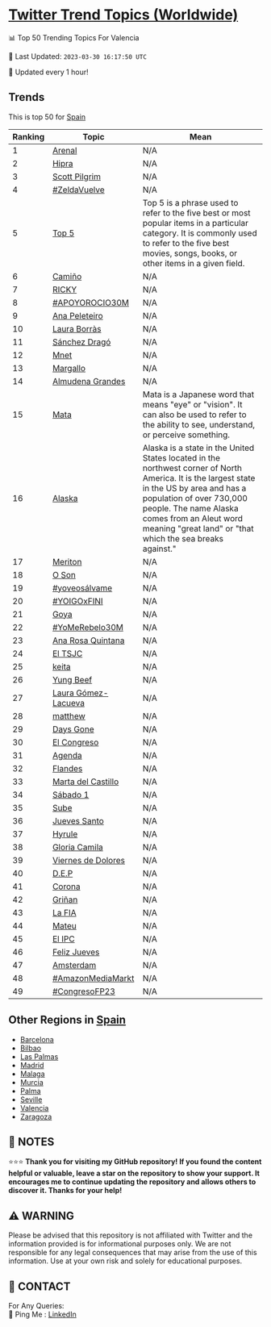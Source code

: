 [Twitter Trend Topics (Worldwide)](https://github.com/ErcinDedeoglu/Twitter-Trend-Topics)
==========


📊 Top 50 Trending Topics For Valencia

📆 Last Updated: `2023-03-30 16:17:50 UTC`

🔧 Updated every 1 hour!


## Trends

This is top 50 for [Spain](</Spain>)

| Ranking | Topic | Mean |
| ------- | ------------ | ------------ |
| 1 | [Arenal](http://twitter.com/search?q=Arenal) | N/A |
| 2 | [Hipra](http://twitter.com/search?q=Hipra) | N/A |
| 3 | [Scott Pilgrim](http://twitter.com/search?q=Scott+Pilgrim) | N/A |
| 4 | [#ZeldaVuelve](http://twitter.com/search?q=%23ZeldaVuelve) | N/A |
| 5 | [Top 5](http://twitter.com/search?q=Top+5) | Top 5 is a phrase used to refer to the five best or most popular items in a particular category. It is commonly used to refer to the five best movies, songs, books, or other items in a given field. |
| 6 | [Camiño](http://twitter.com/search?q=Cami%c3%b1o) | N/A |
| 7 | [RICKY](http://twitter.com/search?q=RICKY) | N/A |
| 8 | [#APOYOROCIO30M](http://twitter.com/search?q=%23APOYOROCIO30M) | N/A |
| 9 | [Ana Peleteiro](http://twitter.com/search?q=Ana+Peleteiro) | N/A |
| 10 | [Laura Borràs](http://twitter.com/search?q=Laura+Borr%c3%a0s) | N/A |
| 11 | [Sánchez Dragó](http://twitter.com/search?q=S%c3%a1nchez+Drag%c3%b3) | N/A |
| 12 | [Mnet](http://twitter.com/search?q=Mnet) | N/A |
| 13 | [Margallo](http://twitter.com/search?q=Margallo) | N/A |
| 14 | [Almudena Grandes](http://twitter.com/search?q=Almudena+Grandes) | N/A |
| 15 | [Mata](http://twitter.com/search?q=Mata) | Mata is a Japanese word that means "eye" or "vision". It can also be used to refer to the ability to see, understand, or perceive something. |
| 16 | [Alaska](http://twitter.com/search?q=Alaska) | Alaska is a state in the United States located in the northwest corner of North America. It is the largest state in the US by area and has a population of over 730,000 people. The name Alaska comes from an Aleut word meaning "great land" or "that which the sea breaks against." |
| 17 | [Meriton](http://twitter.com/search?q=Meriton) | N/A |
| 18 | [O Son](http://twitter.com/search?q=O+Son) | N/A |
| 19 | [#yoveosálvame](http://twitter.com/search?q=%23yoveos%c3%a1lvame) | N/A |
| 20 | [#YOIGOxFINI](http://twitter.com/search?q=%23YOIGOxFINI) | N/A |
| 21 | [Goya](http://twitter.com/search?q=Goya) | N/A |
| 22 | [#YoMeRebelo30M](http://twitter.com/search?q=%23YoMeRebelo30M) | N/A |
| 23 | [Ana Rosa Quintana](http://twitter.com/search?q=Ana+Rosa+Quintana) | N/A |
| 24 | [El TSJC](http://twitter.com/search?q=El+TSJC) | N/A |
| 25 | [keita](http://twitter.com/search?q=keita) | N/A |
| 26 | [Yung Beef](http://twitter.com/search?q=Yung+Beef) | N/A |
| 27 | [Laura Gómez-Lacueva](http://twitter.com/search?q=Laura+G%c3%b3mez-Lacueva) | N/A |
| 28 | [matthew](http://twitter.com/search?q=matthew) | N/A |
| 29 | [Days Gone](http://twitter.com/search?q=Days+Gone) | N/A |
| 30 | [El Congreso](http://twitter.com/search?q=El+Congreso) | N/A |
| 31 | [Agenda](http://twitter.com/search?q=Agenda) | N/A |
| 32 | [Flandes](http://twitter.com/search?q=Flandes) | N/A |
| 33 | [Marta del Castillo](http://twitter.com/search?q=Marta+del+Castillo) | N/A |
| 34 | [Sábado 1](http://twitter.com/search?q=S%c3%a1bado+1) | N/A |
| 35 | [Sube](http://twitter.com/search?q=Sube) | N/A |
| 36 | [Jueves Santo](http://twitter.com/search?q=Jueves+Santo) | N/A |
| 37 | [Hyrule](http://twitter.com/search?q=Hyrule) | N/A |
| 38 | [Gloria Camila](http://twitter.com/search?q=Gloria+Camila) | N/A |
| 39 | [Viernes de Dolores](http://twitter.com/search?q=Viernes+de+Dolores) | N/A |
| 40 | [D.E.P](http://twitter.com/search?q=D.E.P) | N/A |
| 41 | [Corona](http://twitter.com/search?q=Corona) | N/A |
| 42 | [Griñan](http://twitter.com/search?q=Gri%c3%b1an) | N/A |
| 43 | [La FIA](http://twitter.com/search?q=La+FIA) | N/A |
| 44 | [Mateu](http://twitter.com/search?q=Mateu) | N/A |
| 45 | [El IPC](http://twitter.com/search?q=El+IPC) | N/A |
| 46 | [Feliz Jueves](http://twitter.com/search?q=Feliz+Jueves) | N/A |
| 47 | [Amsterdam](http://twitter.com/search?q=Amsterdam) | N/A |
| 48 | [#AmazonMediaMarkt](http://twitter.com/search?q=%23AmazonMediaMarkt) | N/A |
| 49 | [#CongresoFP23](http://twitter.com/search?q=%23CongresoFP23) | N/A |



## Other Regions in [Spain](</Spain>)

* [Barcelona](</Spain/Barcelona.md>)
* [Bilbao](</Spain/Bilbao.md>)
* [Las Palmas](</Spain/Las Palmas.md>)
* [Madrid](</Spain/Madrid.md>)
* [Malaga](</Spain/Malaga.md>)
* [Murcia](</Spain/Murcia.md>)
* [Palma](</Spain/Palma.md>)
* [Seville](</Spain/Seville.md>)
* [Valencia](</Spain/Valencia.md>)
* [Zaragoza](</Spain/Zaragoza.md>)



## 📝 NOTES

⭐⭐⭐ **Thank you for visiting my GitHub repository! If you found the content helpful or valuable, leave a star on the repository to show your support. It encourages me to continue updating the repository and allows others to discover it. Thanks for your help!**


## ⚠️ WARNING

Please be advised that this repository is not affiliated with Twitter and the information provided is for informational purposes only. We are not responsible for any legal consequences that may arise from the use of this information. Use at your own risk and solely for educational purposes.


## 📨 CONTACT

 For Any Queries:  
            🏓 Ping Me : [LinkedIn](https://www.linkedin.com/in/ercindedeoglu/)

